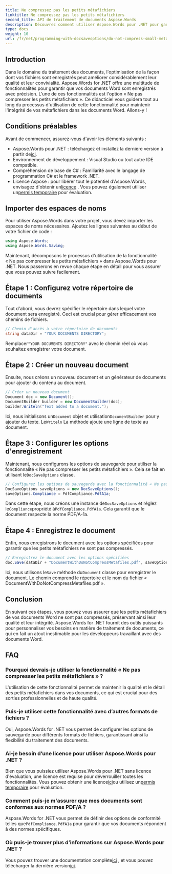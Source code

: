```yaml
---
title: Ne compressez pas les petits métafichiers
linktitle: Ne compressez pas les petits métafichiers
second_title: API de traitement de documents Aspose.Words
description: Découvrez comment utiliser Aspose.Words pour .NET pour garantir que les petits métafichiers des documents Word ne sont pas compressés, préservant ainsi leur qualité et leur intégrité. Guide étape par étape inclus.
type: docs
weight: 10
url: /fr/net/programming-with-docsaveoptions/do-not-compress-small-metafiles/
---
```

## Introduction

Dans le domaine du traitement des documents, l'optimisation de la façon dont vos fichiers sont enregistrés peut améliorer considérablement leur qualité et leur convivialité. Aspose.Words for .NET offre une multitude de fonctionnalités pour garantir que vos documents Word sont enregistrés avec précision. L'une de ces fonctionnalités est l'option « Ne pas compresser les petits métafichiers ». Ce didacticiel vous guidera tout au long du processus d'utilisation de cette fonctionnalité pour maintenir l'intégrité de vos métafichiers dans les documents Word. Allons-y !

## Conditions préalables

Avant de commencer, assurez-vous d'avoir les éléments suivants :

-  Aspose.Words pour .NET : téléchargez et installez la dernière version à partir de[ici](https://releases.aspose.com/words/net/).
- Environnement de développement : Visual Studio ou tout autre IDE compatible.
- Compréhension de base de C# : Familiarité avec le langage de programmation C# et le framework .NET.
-  Licence Aspose : pour libérer tout le potentiel d'Aspose.Words, envisagez d'obtenir un[licence](https://purchase.aspose.com/buy) . Vous pouvez également utiliser un[permis temporaire](https://purchase.aspose.com/temporary-license/) pour évaluation.

## Importer des espaces de noms

Pour utiliser Aspose.Words dans votre projet, vous devez importer les espaces de noms nécessaires. Ajoutez les lignes suivantes au début de votre fichier de code :

```csharp
using Aspose.Words;
using Aspose.Words.Saving;
```

Maintenant, décomposons le processus d'utilisation de la fonctionnalité « Ne pas compresser les petits métafichiers » dans Aspose.Words pour .NET. Nous passerons en revue chaque étape en détail pour vous assurer que vous pouvez suivre facilement.

## Étape 1 : Configurez votre répertoire de documents

Tout d'abord, vous devrez spécifier le répertoire dans lequel votre document sera enregistré. Ceci est crucial pour gérer efficacement vos chemins de fichiers.

```csharp
// Chemin d'accès à votre répertoire de documents
string dataDir = "YOUR DOCUMENTS DIRECTORY";
```

 Remplacer`"YOUR DOCUMENTS DIRECTORY"` avec le chemin réel où vous souhaitez enregistrer votre document.

## Étape 2 : Créer un nouveau document

Ensuite, nous créons un nouveau document et un générateur de documents pour ajouter du contenu au document.

```csharp
// Créer un nouveau document
Document doc = new Document();
DocumentBuilder builder = new DocumentBuilder(doc);
builder.Writeln("Text added to a document.");
```

 Ici, nous initialisons un`Document` objet et utilisation`DocumentBuilder` pour y ajouter du texte. Le`Writeln` La méthode ajoute une ligne de texte au document.

## Étape 3 : Configurer les options d'enregistrement

 Maintenant, nous configurons les options de sauvegarde pour utiliser la fonctionnalité « Ne pas compresser les petits métafichiers ». Cela se fait en utilisant le`DocSaveOptions` classe.

```csharp
// Configurez les options de sauvegarde avec la fonctionnalité « Ne pas compresser les petits métafichiers »
DocSaveOptions saveOptions = new DocSaveOptions();
saveOptions.Compliance = PdfCompliance.PdfA1a;
```

 Dans cette étape, nous créons une instance de`DocSaveOptions` et réglez le`Compliance`propriété à`PdfCompliance.PdfA1a`. Cela garantit que le document respecte la norme PDF/A-1a.

## Étape 4 : Enregistrez le document

Enfin, nous enregistrons le document avec les options spécifiées pour garantir que les petits métafichiers ne sont pas compressés.

```csharp
// Enregistrez le document avec les options spécifiées
doc.Save(dataDir + "DocumentWithDoNotCompressMetafiles.pdf", saveOptions);
```

 Ici, nous utilisons le`Save` méthode du`Document` classe pour enregistrer le document. Le chemin comprend le répertoire et le nom du fichier « DocumentWithDoNotCompressMetafiles.pdf ».

## Conclusion

En suivant ces étapes, vous pouvez vous assurer que les petits métafichiers de vos documents Word ne sont pas compressés, préservant ainsi leur qualité et leur intégrité. Aspose.Words for .NET fournit des outils puissants pour personnaliser vos besoins en matière de traitement de documents, ce qui en fait un atout inestimable pour les développeurs travaillant avec des documents Word.

## FAQ

### Pourquoi devrais-je utiliser la fonctionnalité « Ne pas compresser les petits métafichiers » ?

L'utilisation de cette fonctionnalité permet de maintenir la qualité et le détail des petits métafichiers dans vos documents, ce qui est crucial pour des sorties professionnelles et de haute qualité.

### Puis-je utiliser cette fonctionnalité avec d’autres formats de fichiers ?

Oui, Aspose.Words for .NET vous permet de configurer les options de sauvegarde pour différents formats de fichiers, garantissant ainsi la flexibilité du traitement des documents.

### Ai-je besoin d’une licence pour utiliser Aspose.Words pour .NET ?

 Bien que vous puissiez utiliser Aspose.Words pour .NET sans licence d'évaluation, une licence est requise pour déverrouiller toutes les fonctionnalités. Vous pouvez obtenir une licence[ici](https://purchase.aspose.com/buy)ou utilisez un[permis temporaire](https://purchase.aspose.com/temporary-license/) pour évaluation.

### Comment puis-je m'assurer que mes documents sont conformes aux normes PDF/A ?

 Aspose.Words for .NET vous permet de définir des options de conformité telles que`PdfCompliance.PdfA1a` pour garantir que vos documents répondent à des normes spécifiques.

### Où puis-je trouver plus d’informations sur Aspose.Words pour .NET ?

 Vous pouvez trouver une documentation complète[ici](https://reference.aspose.com/words/net/) , et vous pouvez télécharger la dernière version[ici](https://releases.aspose.com/words/net/).
